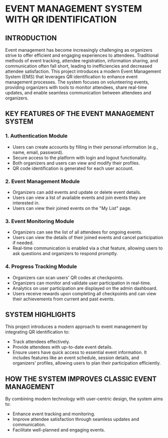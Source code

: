 # **EVENT MANAGEMENT SYSTEM WITH QR IDENTIFICATION**


## INTRODUCTION
Event management has become increasingly challenging as organizers strive to offer efficient and engaging experiences to attendees.
Traditional methods of event tracking, attendee registration, information sharing, and communication often fall short, leading to inefficiencies and decreased attendee satisfaction.
This project introduces a modern Event Management System (EMS) that leverages QR identification to enhance event management processes.
The system focuses on volunteering events, providing organizers with tools to monitor attendees, share real-time updates, and enable seamless communication between attendees and organizers.

## KEY FEATURES OF THE EVENT MANAGEMENT SYSTEM

### 1. Authentication Module
- Users can create accounts by filling in their personal information (e.g., name, email, password).
- Secure access to the platform with login and logout functionality.
- Both organizers and users can view and modify their profiles.
- QR code identification is generated for each user account.

### 2. Event Management Module
- Organizers can add events and update or delete event details.
- Users can view a list of available events and join events they are interested in.
- Users can view their joined events on the "My List" page.

### 3. Event Monitoring Module
- Organizers can see the list of all attendees for ongoing events.
- Users can view the details of their joined events and cancel participation if needed.
- Real-time communication is enabled via a chat feature, allowing users to ask questions and organizers to respond promptly.

### 4. Progress Tracking Module
- Organizers can scan users' QR codes at checkpoints.
- Organizers can monitor and validate user participation in real-time.
- Analytics on user participation are displayed on the admin dashboard.
- Users receive rewards upon completing all checkpoints and can view their achievements from current and past events.

## SYSTEM HIGHLIGHTS

This project introduces a modern approach to event management by integrating QR identification to:
- Track attendees effectively.
- Provide attendees with up-to-date event details.
- Ensure users have quick access to essential event information. It includes features like an event schedule, session details, and organizers' profiles, allowing users to plan their participation efficiently.

## HOW THE SYSTEM IMPROVES CLASSIC EVENT MANAGEMENT

By combining modern technology with user-centric design, the system aims to:
- Enhance event tracking and monitoring.
- Improve attendee satisfaction through seamless updates and communication.
- Facilitate well-planned and engaging events.

